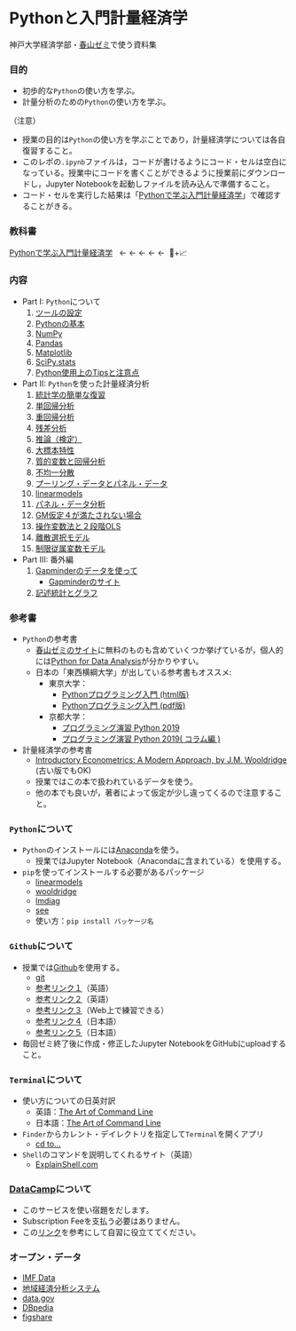 # Pythonと入門計量経済学

神戸大学経済学部・[春山ゼミ](https://haruyama-kobeu.github.io)で使う資料集

### 目的
* 初歩的な`Python`の使い方を学ぶ。
* 計量分析のための`Python`の使い方を学ぶ。

（注意）

* 授業の目的は`Python`の使い方を学ぶことであり，計量経済学については各自復習すること。
* このレポの`.ipynb`ファイルは，コードが書けるようにコード・セルは空白になっている。授業中にコードを書くことができるように授業前にダウンロードし，Jupyter Notebookを起動しファイルを読み込んで準備すること。
* コード・セルを実行した結果は「[Pythonで学ぶ入門計量経済学](https://py4etrics.github.io)」で確認することがきる。

### 教科書
[Pythonで学ぶ入門計量経済学](https://py4etrics.github.io) &nbsp; ← ← ← ← ←  &nbsp;:snake:+:chart_with_upwards_trend:

### 内容
* Part I: `Python`について
  1. [ツールの設定](https://haruyama-kobeu.github.io/book_etrics/docs/0_Preparations.html)
  1. [Pythonの基本](https://haruyama-kobeu.github.io/book_etrics/docs/1_Python_Basics.html)
  1. [NumPy](https://haruyama-kobeu.github.io/book_etrics/docs/2_NumPy.html)
  1. [Pandas](https://haruyama-kobeu.github.io/book_etrics/docs/3_Pandas.html)
  1. [Matplotlib](https://haruyama-kobeu.github.io/book_etrics/docs/4_Matplotlib.html)
  1. [SciPy.stats](https://haruyama-kobeu.github.io/book_etrics/docs/5_SciPy_stats.html)
  1. [Python使用上のTipsと注意点](https://haruyama-kobeu.github.io/book_etrics/docs/6_things_to_note.html)
* Part II: `Python`を使った計量経済分析
  1. [統計学の簡単な復習](https://haruyama-kobeu.github.io/book_etrics/docs/7_Review_of_Statistics.html)
  1. [単回帰分析](https://haruyama-kobeu.github.io/book_etrics/docs/8_Simple_Regression.html)
  1. [重回帰分析](https://haruyama-kobeu.github.io/book_etrics/docs/9_Multiple_Regression.html)
  1. [残差分析](https://haruyama-kobeu.github.io/book_etrics/docs/10_Residuals.html)
  1. [推論（検定）](https://haruyama-kobeu.github.io/book_etrics/docs/11_Inference.html)
  1. [大標本特性](https://haruyama-kobeu.github.io/book_etrics/docs/12_Asymptotics.html)
  1. [質的変数と回帰分析](https://haruyama-kobeu.github.io/book_etrics/docs/13_Dummies.html)
  1. [不均一分散](https://haruyama-kobeu.github.io/book_etrics/docs/14_Heteroskedasticity.html)
  1. [プーリング・データとパネル・データ](https://haruyama-kobeu.github.io/book_etrics/docs/15_Pooling.html)
  1. [linearmodels](https://haruyama-kobeu.github.io/book_etrics/docs/16_linearmodels.html)
  1. [パネル・データ分析](https://haruyama-kobeu.github.io/book_etrics/docs/17_Panel.html)
  1. [GM仮定４が満たされない場合](https://haruyama-kobeu.github.io/book_etrics/docs/18_Zero_Conditional_Mean.html)
  1. [操作変数法と２段階OLS](https://haruyama-kobeu.github.io/book_etrics/docs/19_IV2SLS.html)
  1. [離散選択モデル](https://haruyama-kobeu.github.io/book_etrics/docs/20_LogitProbit.html)
  1. [制限従属変数モデル](https://haruyama-kobeu.github.io/book_etrics/docs/21_TruncregTobitHeckit.html)
* Part III: 番外編
  1. [Gapminderのデータを使って](https://haruyama-kobeu.github.io/book_etrics/docs/Gapminder.html)
      * [Gapminderのサイト](https://www.gapminder.org)
  1. [記述統計とグラフ](https://haruyama-kobeu.github.io/book_etrics/docs/Descriptive_stats_vs_Graphs.html)

### 参考書
* `Python`の参考書
  * [春山ゼミのサイト](https://haruyama-kobeu.github.io/#Python)に無料のものも含めていくつか挙げているが，個人的には[Python for Data Analysis](https://op.lib.kobe-u.ac.jp/opac/opac_search/?lang=0&amode=2&cmode=0&smode=0&kywd=Python+for+Data+Analysis)が分かりやすい。
  * 日本の「東西横綱大学」が出している参考書もオススメ:
    * 東京大学：
        * [Pythonプログラミング入門 (html版)](https://utokyo-ipp.github.io)
        * [Pythonプログラミング入門 (pdf版)](https://utokyo-ipp.github.io/IPP_textbook.pdf)
    * 京都大学：
        * [プログラミング演習 Python 2019](https://repository.kulib.kyoto-u.ac.jp/dspace/bitstream/2433/245698/1/Version2020_02_13_01.pdf)
        * [プログラミング演習 Python 2019( コラム編 )](https://repository.kulib.kyoto-u.ac.jp/dspace/bitstream/2433/245698/2/Version2020_02_13_02.pdf)
* 計量経済学の参考書
  * [Introductory Econometrics: A Modern Approach, by J.M. Wooldridge](https://op.lib.kobe-u.ac.jp/opac/opac_search/?lang=0&amode=2&cmode=0&smode=0&kywd=Introductory+Econometrics%3A+A+Modern+Approach) (古い版でもOK)
  * 授業ではこの本で扱われているデータを使う。
  * 他の本でも良いが，著者によって仮定が少し違ってくるので注意すること。

### `Python`について
* `Python`のインストールには[Anaconda](https://www.anaconda.com/distribution/)を使う。
  * 授業ではJupyter Notebook（Anacondaに含まれている）を使用する。
* `pip`を使ってインストールする必要があるパッケージ
  * [linearmodels](https://pypi.org/project/linearmodels/)
  * [wooldridge](https://pypi.org/project/wooldridge/)
  * [lmdiag](https://pypi.org/project/lmdiag/)
  * [see](https://pypi.org/project/see/)
  * 使い方：`pip install バッケージ名`

### `Github`について
* 授業では[Github](https://github.com)を使用する。
  * [git](https://git-scm.com)
  * [参考リンク１](https://happygitwithr.com/install-git.html)（英語）
  * [参考リンク２](https://gitimmersion.com)（英語）
  * [参考リンク３](https://learngitbranching.js.org/)（Web上で練習できる）
  * [参考リンク４](https://employment.en-japan.com/engineerhub/entry/2017/01/31/110000)（日本語）
  * [参考リンク５](https://qiita.com/nnahito/items/565f8755e70c51532459)（日本語）
* 毎回ゼミ終了後に作成・修正したJupyter NotebookをGitHubにuploadすること。

### `Terminal`について
* 使い方についての日英対訳
  * 英語：[The Art of Command Line](https://github.com/jlevy/the-art-of-command-line)
  * 日本語：[The Art of Command Line](https://github.com/jlevy/the-art-of-command-line/blob/master/README-ja.md)
* `Finder`からカレント・デイレクトリを指定して`Terminal`を開くアプリ
  * [cd to...](https://github.com/jbtule/cdto)
* `Shell`のコマンドを説明してくれるサイト（英語）
  * [ExplainShell.com](https://explainshell.com)

### [DataCamp](https://www.datacamp.com)について
* このサービスを使い宿題をだします。
* Subscription Feeを支払う必要はありません。
* この[リンク](https://haruyama-kobeu.github.io/#DataCamp)を参考にして自習に役立ててください。

### オープン・データ
* [IMF Data](https://data.imf.org/?sk=388dfa60-1d26-4ade-b505-a05a558d9a42)
* [地域経済分析システム](https://resas.go.jp/)
* [data.gov](https://www.data.gov)
* [DBpedia](https://wiki.dbpedia.org)
* [figshare](https://figshare.com)
